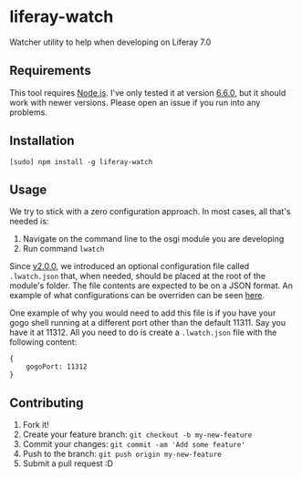 # liferay-watch

Watcher utility to help when developing on Liferay 7.0

## Requirements

This tool requires [Node.js](https://nodejs.org). I've only tested it at version [6.6.0](https://nodejs.org/en/blog/release/v6.6.0/), but it should work with newer versions. Please open an issue if you run into any problems.

## Installation

`[sudo] npm install -g liferay-watch`

## Usage

We try to stick with a zero configuration approach. In most cases, all that's needed is:

1. Navigate on the command line to the osgi module you are developing
2. Run command `lwatch`

Since [v2.0.0](https://github.com/brunobasto/liferay-watch/releases/tag/v2.0.0), we introduced an optional configuration file called `.lwatch.json` that, when needed, should be placed at the root of the module's folder. The file contents are expected to be on a JSON format. An example of what configurations can be overriden can be seen [here](https://github.com/brunobasto/liferay-watch/blob/master/config.json).

One example of why you would need to add this file is if you have your gogo shell running at a different port other than the default 11311. Say you have it at 11312. All you need to do is create a `.lwatch.json` file with the following content:

```
{
    gogoPort: 11312
}
```

## Contributing

1. Fork it!
2. Create your feature branch: `git checkout -b my-new-feature`
3. Commit your changes: `git commit -am 'Add some feature'`
4. Push to the branch: `git push origin my-new-feature`
5. Submit a pull request :D
